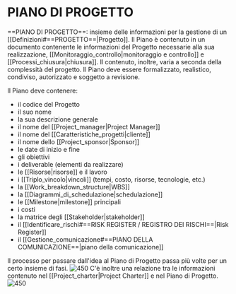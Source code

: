 # PIANO DI PROGETTO
==PIANO DI PROGETTO==: insieme delle informazioni per la gestione di un [[Definizioni#==PROGETTO==|Progetto]]. Il Piano è contenuto in un documento contenente le informazioni del Progetto necessarie alla sua realizzazione, [[Monitoraggio_controllo|monitoraggio e controllo]] e [[Processi_chiusura|chiusura]]. Il contenuto, inoltre, varia a seconda della complessità del progetto. Il Piano deve essere formalizzato, realistico, condiviso, autorizzato e soggetto a revisione.

Il Piano deve contenere:
- il codice del Progetto
- il suo nome
- la sua descrizione generale
- il nome del [[Project_manager|Project Manager]]
- il nome del [[Caratteristiche_progetti|cliente]]
- il nome dello [[Project_sponsor|Sponsor]]
- le date di inizio e fine
- gli obiettivi
- i deliverable (elementi da realizzare)
- le [[Risorse|risorse]] e il lavoro
- i [[Triplo_vincolo|vincoli]] (tempi, costo, risorse, tecnologie, etc.)
- la [[Work_breakdown_structure|WBS]]
- la [[Diagrammi_di_schedulazione|schedulazione]]
- le [[Milestone|milestone]] principali
- i costi
- la matrice degli [[Stakeholder|stakeholder]]
- il [[Identificare_rischi#==RISK REGISTER / REGISTRO DEI RISCHI==|Risk Register]]
- il [[Gestione_comunicazione#==PIANO DELLA COMUNICAZIONE==|piano della comunicazione]]

Il processo per passare dall'idea al Piano di Progetto passa più volte per un certo insieme di fasi.
![450](idea_piano.png)
C'è inoltre una relazione tra le informazioni contenuto nel [[Project_charter|Project Charter]] e nel Piano di Progetto.
![450](charter_piano.png)